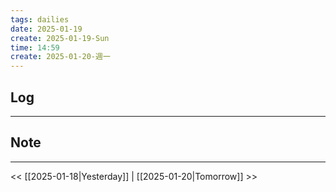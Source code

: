```yaml
---
tags: dailies  
date: 2025-01-19
create: 2025-01-19-Sun
time: 14:59
create: 2025-01-20-週一
---
```

## Log
---


## Note
---


<< [[2025-01-18|Yesterday]] | [[2025-01-20|Tomorrow]] >>